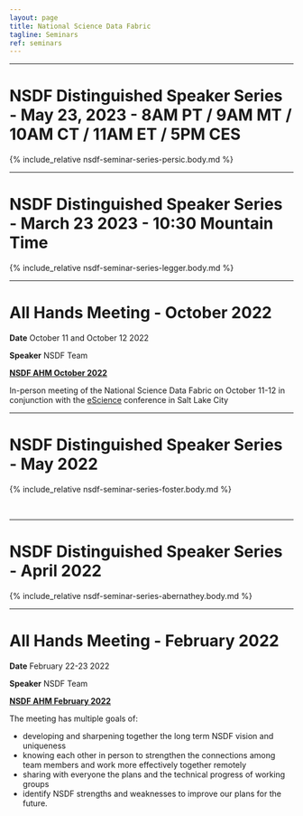 ```yaml
---
layout: page
title: National Science Data Fabric
tagline: Seminars
ref: seminars
---
```


---
# NSDF Distinguished Speaker Series - May 23, 2023 - 8AM PT / 9AM MT / 10AM CT / 11AM ET / 5PM CES 
{% include_relative nsdf-seminar-series-persic.body.md %}


---

# NSDF Distinguished Speaker Series - March 23 2023 - 10:30 Mountain Time
{% include_relative nsdf-seminar-series-legger.body.md %}

---
# All Hands Meeting - October 2022

**Date** October 11 and October 12 2022

**Speaker** NSDF Team 

<a  href="nsdf-ahm-2022-10" >**NSDF AHM October 2022**</a>

In-person meeting of the National Science Data Fabric on October 11-12 in conjunction with the <a href='https://www.escience-conference.org/2022/'>eScience</a> conference in Salt Lake City 


---
# NSDF Distinguished Speaker Series - May 2022 
{% include_relative nsdf-seminar-series-foster.body.md %}


<br>

---
# NSDF Distinguished Speaker Series - April 2022 
{% include_relative nsdf-seminar-series-abernathey.body.md %}

---
# All Hands Meeting - February 2022

**Date** February 22-23 2022

**Speaker** NSDF Team

<a  href="nsdf-ahm-2022-02" >**NSDF AHM February 2022**</a>

The meeting has multiple goals of: 
- developing and sharpening together the long term NSDF vision and uniqueness
- knowing each other in person to strengthen the connections among team members and work more effectively together remotely
- sharing with everyone the plans and the technical progress of working groups
- identify NSDF strengths and weaknesses to improve our plans for the future. 


<br><br>



